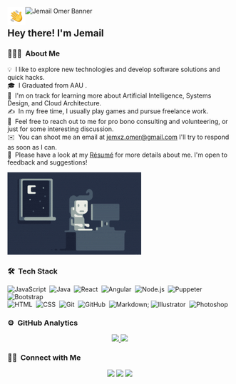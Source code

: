 ![Jemail Omer Banner](./assets/Blue_Liquid_Art_Design_Gallery_Intro_Video_AdobeExpress.gif)
<img alt="Night Coding" src="./assets/Hand%20Wave.gif" width='40' align="left"/><h2>Hey there! I'm Jemail</h2>

<!-- ## 👋 &nbsp;Hey there! I'm Jemail Omer -->

### 👨🏻‍💻 &nbsp;About Me

💡 &nbsp;I like to explore new technologies and develop software solutions and quick hacks.\
🎓 &nbsp;I Graduated from AAU .\
🌱 &nbsp;I'm on track for learning more about Artificial Intelligence, Systems Design, and Cloud Architecture.\
✍️ &nbsp;In my free time, I usually play games and pursue freelance work.\
💬 &nbsp;Feel free to reach out to me for pro bono consulting and volunteering, or just for some interesting discussion.\
✉️ &nbsp;You can shoot me an email at jemxz.omer@gmail.com I'll try to respond as soon as I can.\
📄 &nbsp;Please have a look at my [Résumé](https://www.jemail.dev) for more details about me. I'm open to feedback and suggestions!

<img src="./assets/Night-Coding.gif" alt="Blue-Liquid-Art-Design-Gallery-Intro-Video-Adobe-Express-1" border="0">

### 🛠 &nbsp;Tech Stack

![JavaScript](https://img.shields.io/badge/-JavaScript-05122A?style=flat&logo=javascript)&nbsp;
![Java](https://img.shields.io/badge/-Java-05122A?style=flat&logo=Java&logoColor=FFA518)&nbsp;
![React](https://img.shields.io/badge/-React-05122A?style=flat&logo=react)&nbsp;
![Angular](https://img.shields.io/badge/-Angular-DD0031?style=flat&logo=angular)&nbsp;
![Node.js](https://img.shields.io/badge/-Node.js-05122A?style=flat&logo=node.js)&nbsp;
![Puppeter](https://img.shields.io/badge/-Puppeteer-40B5A4?style=flat&logo=puppeteer)&nbsp;
![Bootstrap](https://img.shields.io/badge/-Bootstrap-05122A?style=flat&logo=bootstrap&logoColor=563D7C)\
![HTML](https://img.shields.io/badge/-HTML-05122A?style=flat&logo=HTML5)&nbsp;
![CSS](https://img.shields.io/badge/-CSS-05122A?style=flat&logo=CSS3&logoColor=1572B6)&nbsp;
![Git](https://img.shields.io/badge/-Git-05122A?style=flat&logo=git)&nbsp;
![GitHub](https://img.shields.io/badge/-GitHub-05122A?style=flat&logo=github)&nbsp;
![Markdown](https://img.shields.io/badge/-Markdown-05122A?style=flat&logo=markdown);
![Illustrator](https://img.shields.io/badge/-Illustrator-05122A?style=flat&logo=adobe-illustrator)&nbsp;
![Photoshop](https://img.shields.io/badge/-Photoshop-05122A?style=flat&logo=adobe-photoshop)&nbsp;

### ⚙️ &nbsp;GitHub Analytics

<p align="center">
<a href="https://github.com/jemxz">
  <img height="180em" src="https://github-readme-stats-eight-theta.vercel.app/api?username=jemxz&show_icons=true&theme=algolia&include_all_commits=true&count_private=true"/>
  <img height="180em" src="https://github-readme-stats-eight-theta.vercel.app/api/top-langs/?username=jemxz&layout=compact&langs_count=8&theme=algolia"/>
</a>
</p>

### 🤝🏻 &nbsp;Connect with Me

<p align="center">
<a href="https://www.jemail.dev"><img src="https://img.shields.io/badge/-jemail.dev-3423A6?style=flat&logo=Google-Chrome&logoColor=white"/></a>
<a href="https://www.linkedin.com/in/jemail-omer-7b72a6136/"><img src="https://img.shields.io/badge/-Jemail%20Omer-0077B5?style=flat&logo=Linkedin&logoColor=white"></a>
<a href="mailto:jemxz.omer@gmail.com"><img src="https://img.shields.io/badge/-jemxz.omer@gmail.com-D14836?style=flat&logo=Gmail&logoColor=white"/></a>
</p>
